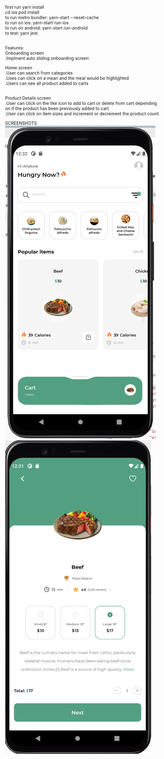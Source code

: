 first run yarn install
<br>
cd ios pod install
<br>
to run metro bundler: yarn-start --reset-cache
<br>
to run on ios: yarn-start run-ios
<br>
to run on android: yarn-start run-android
<br>
to test: yarn jest
<br>
<br>

Features:
<br>
Onboarding screen
<br>
.Implment auto sliding onboarding screen
<br>

Home screen
<br>
.User can search from categories
<br>
.Uses can click on a mean and the meal would be highlighted
<br>
.Users can see all product added to carts

<br>
Product Details screen 
<br>
.User can click on the like icon to add to cart or delete from cart depending on if the product has been previously added to cart
<br>
.User can click on item sizes and increment or decrement the product count

<br>

SCREENSHOTS
![](screenshots/android-home.png)
<br>
![](screenshots/android-product-details.png)

